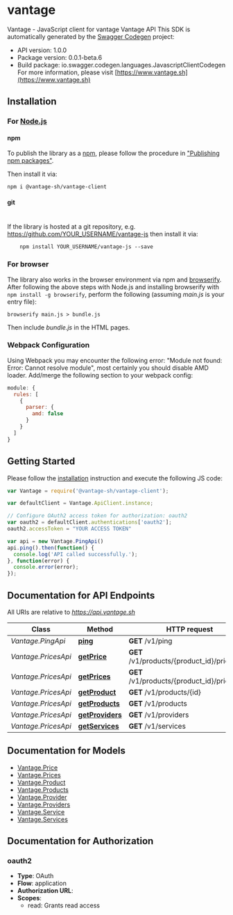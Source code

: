 # vantage

Vantage - JavaScript client for vantage
Vantage API
This SDK is automatically generated by the [Swagger Codegen](https://github.com/swagger-api/swagger-codegen) project:

- API version: 1.0.0
- Package version: 0.0.1-beta.6
- Build package: io.swagger.codegen.languages.JavascriptClientCodegen
For more information, please visit [https://www.vantage.sh](https://www.vantage.sh)

## Installation

### For [Node.js](https://nodejs.org/)

#### npm

To publish the library as a [npm](https://www.npmjs.com/),
please follow the procedure in ["Publishing npm packages"](https://docs.npmjs.com/getting-started/publishing-npm-packages).

Then install it via:

```shell
npm i @vantage-sh/vantage-client
```

#### git
#
If the library is hosted at a git repository, e.g.
https://github.com/YOUR_USERNAME/vantage-js
then install it via:

```shell
    npm install YOUR_USERNAME/vantage-js --save
```

### For browser

The library also works in the browser environment via npm and [browserify](http://browserify.org/). After following
the above steps with Node.js and installing browserify with `npm install -g browserify`,
perform the following (assuming *main.js* is your entry file):

```shell
browserify main.js > bundle.js
```

Then include *bundle.js* in the HTML pages.

### Webpack Configuration

Using Webpack you may encounter the following error: "Module not found: Error:
Cannot resolve module", most certainly you should disable AMD loader. Add/merge
the following section to your webpack config:

```javascript
module: {
  rules: [
    {
      parser: {
        amd: false
      }
    }
  ]
}
```

## Getting Started

Please follow the [installation](#installation) instruction and execute the following JS code:

```javascript
var Vantage = require('@vantage-sh/vantage-client');

var defaultClient = Vantage.ApiClient.instance;

// Configure OAuth2 access token for authorization: oauth2
var oauth2 = defaultClient.authentications['oauth2'];
oauth2.accessToken = "YOUR ACCESS TOKEN"

var api = new Vantage.PingApi()
api.ping().then(function() {
  console.log('API called successfully.');
}, function(error) {
  console.error(error);
});


```

## Documentation for API Endpoints

All URIs are relative to *https://api.vantage.sh*

Class | Method | HTTP request | Description
------------ | ------------- | ------------- | -------------
*Vantage.PingApi* | [**ping**](docs/PingApi.md#ping) | **GET** /v1/ping | 
*Vantage.PricesApi* | [**getPrice**](docs/PricesApi.md#getPrice) | **GET** /v1/products/{product_id}/prices/{id} | 
*Vantage.PricesApi* | [**getPrices**](docs/PricesApi.md#getPrices) | **GET** /v1/products/{product_id}/prices | 
*Vantage.PricesApi* | [**getProduct**](docs/PricesApi.md#getProduct) | **GET** /v1/products/{id} | 
*Vantage.PricesApi* | [**getProducts**](docs/PricesApi.md#getProducts) | **GET** /v1/products | 
*Vantage.PricesApi* | [**getProviders**](docs/PricesApi.md#getProviders) | **GET** /v1/providers | 
*Vantage.PricesApi* | [**getServices**](docs/PricesApi.md#getServices) | **GET** /v1/services | 


## Documentation for Models

 - [Vantage.Price](docs/Price.md)
 - [Vantage.Prices](docs/Prices.md)
 - [Vantage.Product](docs/Product.md)
 - [Vantage.Products](docs/Products.md)
 - [Vantage.Provider](docs/Provider.md)
 - [Vantage.Providers](docs/Providers.md)
 - [Vantage.Service](docs/Service.md)
 - [Vantage.Services](docs/Services.md)


## Documentation for Authorization


### oauth2

- **Type**: OAuth
- **Flow**: application
- **Authorization URL**: 
- **Scopes**: 
  - read: Grants read access


